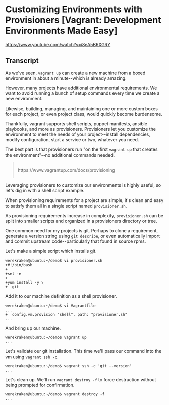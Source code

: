 # Customizing Environments with Provisioners [Vagrant: Development Environments Made Easy]

https://www.youtube.com/watch?v=i8eA5B6XGRY

## Transcript

As we've seen, `vagrant up` can create a new machine from a boxed environment in about a minute--which is already amazing.

However, many projects have additional environmental requirements. We want to avoid running a bunch of setup commands every time we create a new environment.

Likewise, building, managing, and maintaining one or more custom boxes for each project, or even project class, would quickly become burdensome.

Thankfully, vagrant supports shell scripts, puppet manifests, ansible playbooks, and more as provisioners. Provisioners let you customize the environment to meet the needs of your project--install dependencies, modify configuration, start a service or two, whatever you need.

The best part is that provisioners run "on the first `vagrant up` that creates the environment"--no additional commands needed.

> <br>
> https://www.vagrantup.com/docs/provisioning
> <br><br>

Leveraging provisioners to customize our environments is highly useful, so let's dig in with a shell script example.

When provisioning requirements for a project are simple, it's clean and easy to satisfy them all in a single script named `provisioner.sh`.

As provisioning requirements increase in complexity, `provisioner.sh` can be split into smaller scripts and organized in a provisioners directory or tree.

One common need for my projects is git. Perhaps to clone a requirement, generate a version string using `git describe`, or even automatically import and commit upstream code--particularly that found in source rpms.

Let's make a simple script which installs git.
```
werekraken@ubuntu:~/demo$ vi provisioner.sh
+#!/bin/bash
+
+set -e
+
+yum install -y \
+  git
```
Add it to our machine definition as a shell provisioner.
```
werekraken@ubuntu:~/demo$ vi Vagrantfile
...
+  config.vm.provision "shell", path: "provisioner.sh"
...
```
And bring up our machine.
```
werekraken@ubuntu:~/demo$ vagrant up
...
```

Let's validate our git installation. This time we'll pass our command into the vm using `vagrant ssh -c`.
```
werekraken@ubuntu:~/demo$ vagrant ssh -c 'git --version'
...
```

Let's clean up. We'll run `vagrant destroy -f` to force destruction without being prompted for confirmation.
```
werekraken@ubuntu:~/demo$ vagrant destroy -f
...
```
